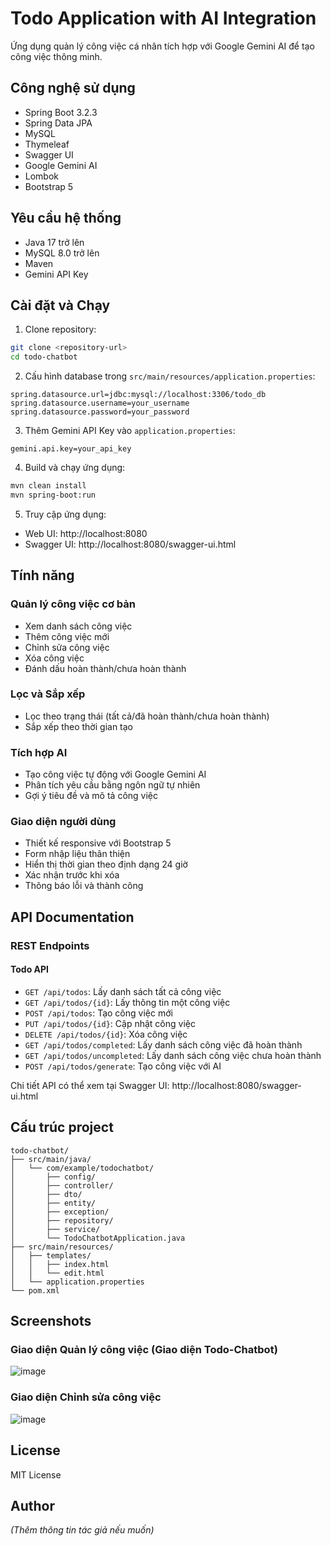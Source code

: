 # Todo Application with AI Integration

Ứng dụng quản lý công việc cá nhân tích hợp với Google Gemini AI để tạo công việc thông minh.

## Công nghệ sử dụng

- Spring Boot 3.2.3
- Spring Data JPA
- MySQL
- Thymeleaf
- Swagger UI
- Google Gemini AI
- Lombok
- Bootstrap 5

## Yêu cầu hệ thống

- Java 17 trở lên
- MySQL 8.0 trở lên
- Maven
- Gemini API Key

## Cài đặt và Chạy

1. Clone repository:
```bash
git clone <repository-url>
cd todo-chatbot
```

2. Cấu hình database trong `src/main/resources/application.properties`:
```properties
spring.datasource.url=jdbc:mysql://localhost:3306/todo_db
spring.datasource.username=your_username
spring.datasource.password=your_password
```

3. Thêm Gemini API Key vào `application.properties`:
```properties
gemini.api.key=your_api_key
```

4. Build và chạy ứng dụng:
```bash
mvn clean install
mvn spring-boot:run
```

5. Truy cập ứng dụng:
- Web UI: http://localhost:8080
- Swagger UI: http://localhost:8080/swagger-ui.html

## Tính năng

### Quản lý công việc cơ bản
- Xem danh sách công việc
- Thêm công việc mới
- Chỉnh sửa công việc
- Xóa công việc
- Đánh dấu hoàn thành/chưa hoàn thành

### Lọc và Sắp xếp
- Lọc theo trạng thái (tất cả/đã hoàn thành/chưa hoàn thành)
- Sắp xếp theo thời gian tạo

### Tích hợp AI
- Tạo công việc tự động với Google Gemini AI
- Phân tích yêu cầu bằng ngôn ngữ tự nhiên
- Gợi ý tiêu đề và mô tả công việc

### Giao diện người dùng
- Thiết kế responsive với Bootstrap 5
- Form nhập liệu thân thiện
- Hiển thị thời gian theo định dạng 24 giờ
- Xác nhận trước khi xóa
- Thông báo lỗi và thành công

## API Documentation

### REST Endpoints

#### Todo API
- `GET /api/todos`: Lấy danh sách tất cả công việc
- `GET /api/todos/{id}`: Lấy thông tin một công việc
- `POST /api/todos`: Tạo công việc mới
- `PUT /api/todos/{id}`: Cập nhật công việc
- `DELETE /api/todos/{id}`: Xóa công việc
- `GET /api/todos/completed`: Lấy danh sách công việc đã hoàn thành
- `GET /api/todos/uncompleted`: Lấy danh sách công việc chưa hoàn thành
- `POST /api/todos/generate`: Tạo công việc với AI

Chi tiết API có thể xem tại Swagger UI: http://localhost:8080/swagger-ui.html

## Cấu trúc project

```
todo-chatbot/
├── src/main/java/
│   └── com/example/todochatbot/
│       ├── config/
│       ├── controller/
│       ├── dto/
│       ├── entity/
│       ├── exception/
│       ├── repository/
│       ├── service/
│       └── TodoChatbotApplication.java
├── src/main/resources/
│   ├── templates/
│   │   ├── index.html
│   │   └── edit.html
│   └── application.properties
└── pom.xml
```

## Screenshots
### Giao diện Quản lý công việc (Giao diện Todo-Chatbot)
![image](https://github.com/user-attachments/assets/c98d87fa-7f2f-4479-a174-24a073b40ee0)

### Giao diện Chỉnh sửa công việc
![image](https://github.com/user-attachments/assets/0e0314c8-c076-4e07-bb26-b13465176937)

## License

MIT License

## Author

*(Thêm thông tin tác giả nếu muốn)*
